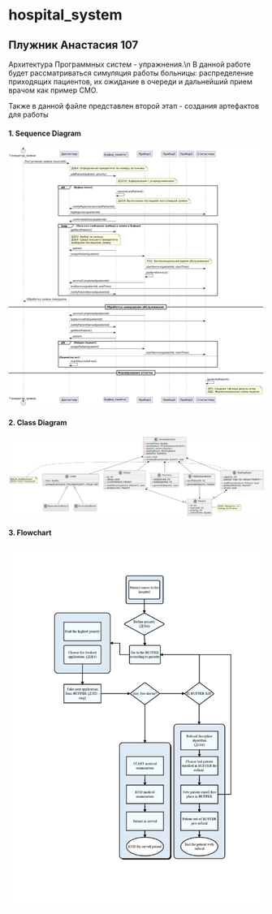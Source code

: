 # hospital_system
## Плужник Анастасия 107
Архитектура Программных систем - упражнения.\n
В данной работе будет рассматриваться симуляция работы больницы: распределение приходящих пациентов, их ожидание в очереди и дальнейший прием врачом как пример СМО.

Также в данной файле представлен второй этап - создания артефактов для работы
#### 1. Sequence Diagram
![Image alt](https://github.com/Nao2705/hospital_system/blob/main/sequence_diagram_hospital_final.png)
#### 2. Class Diagram
![Image alt](https://github.com/Nao2705/hospital_system/blob/main/Class_diagram_hospital_final.png)
#### 3. Flowchart
![Image alt](https://github.com/Nao2705/hospital_system/blob/main/Hospital_flowchart_page-0001%20(1).jpg)
